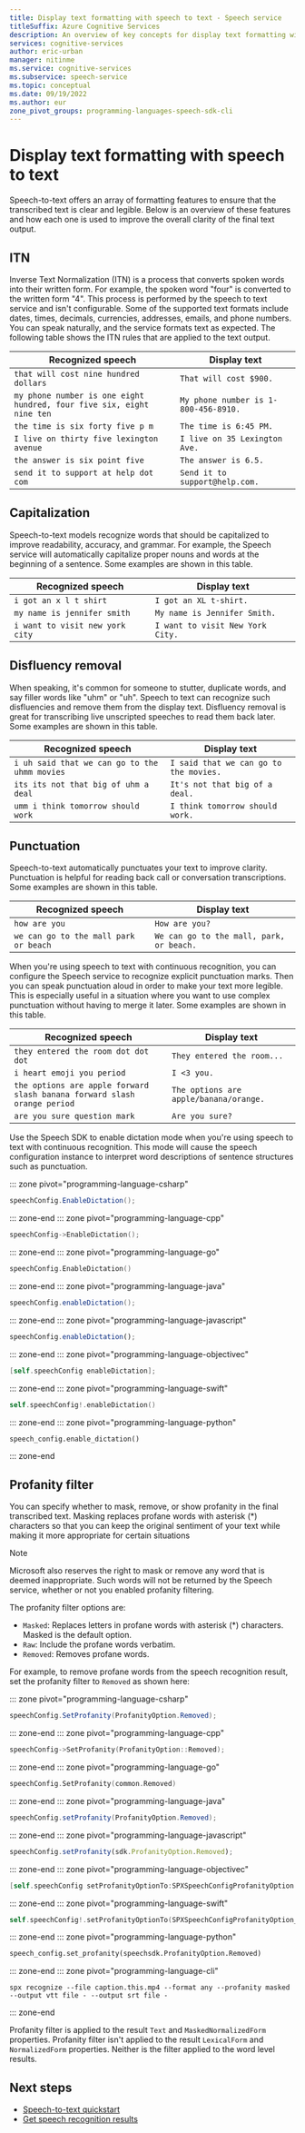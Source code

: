 ```yaml
---
title: Display text formatting with speech to text - Speech service
titleSuffix: Azure Cognitive Services
description: An overview of key concepts for display text formatting with speech to text.
services: cognitive-services
author: eric-urban
manager: nitinme
ms.service: cognitive-services
ms.subservice: speech-service
ms.topic: conceptual
ms.date: 09/19/2022
ms.author: eur
zone_pivot_groups: programming-languages-speech-sdk-cli
---
```


# Display text formatting with speech to text

Speech-to-text offers an array of formatting features to ensure that the transcribed text is clear and legible. Below is an overview of these features and how each one is used to improve the overall clarity of the final text output.

## ITN

Inverse Text Normalization (ITN) is a process that converts spoken words into their written form. For example, the spoken word "four" is converted to the written form "4". This process is performed by the speech to text service and isn't configurable. Some of the supported text formats include dates, times, decimals, currencies, addresses, emails, and phone numbers. You can speak naturally, and the service formats text as expected. The following table shows the ITN rules that are applied to the text output.

|Recognized speech|Display text|
|---|---|
|`that will cost nine hundred dollars`|`That will cost $900.`|
|`my phone number is one eight hundred, four five six, eight nine ten`|`My phone number is 1-800-456-8910.`|
|`the time is six forty five p m`|`The time is 6:45 PM.`|
|`I live on thirty five lexington avenue`|`I live on 35 Lexington Ave.`|
|`the answer is six point five`|`The answer is 6.5.`|
|`send it to support at help dot com`|`Send it to support@help.com.`|

## Capitalization

Speech-to-text models recognize words that should be capitalized to improve readability, accuracy, and grammar. For example, the Speech service will automatically capitalize proper nouns and words at the beginning of a sentence. Some examples are shown in this table.

|Recognized speech|Display text|
|---|---|
|`i got an x l t shirt`|`I got an XL t-shirt.`|
|`my name is jennifer smith`|`My name is Jennifer Smith.`|
|`i want to visit new york city`|`I want to visit New York City.`|

## Disfluency removal

When speaking, it's common for someone to stutter, duplicate words, and say filler words like "uhm" or "uh". Speech to text can recognize such disfluencies and remove them from the display text. Disfluency removal is great for transcribing live unscripted speeches to read them back later. Some examples are shown in this table.

|Recognized speech|Display text|
|---|---|
|`i uh said that we can go to the uhmm movies`|`I said that we can go to the movies.`|
|`its its not that big of uhm a deal`|`It's not that big of a deal.`|
|`umm i think tomorrow should work`|`I think tomorrow should work.`|

## Punctuation 

Speech-to-text automatically punctuates your text to improve clarity. Punctuation is helpful for reading back call or conversation transcriptions. Some examples are shown in this table.

|Recognized speech|Display text|
|---|---|
|`how are you`|`How are you?`|
|`we can go to the mall park or beach`|`We can go to the mall, park, or beach.`|

When you're using speech to text with continuous recognition, you can configure the Speech service to recognize explicit punctuation marks. Then you can speak punctuation aloud in order to make your text more legible. This is especially useful in a situation where you want to use complex punctuation without having to merge it later. Some examples are shown in this table.

|Recognized speech|Display text|
|---|---|
|`they entered the room dot dot dot`|`They entered the room...`|
|`i heart emoji you period`|`I <3 you.`|
|`the options are apple forward slash banana forward slash orange period`|`The options are apple/banana/orange.`|
|`are you sure question mark`|`Are you sure?`|

Use the Speech SDK to enable dictation mode when you're using speech to text with continuous recognition. This mode will cause the speech configuration instance to interpret word descriptions of sentence structures such as punctuation.

::: zone pivot="programming-language-csharp"
```csharp
speechConfig.EnableDictation();
```
::: zone-end
::: zone pivot="programming-language-cpp"
```cpp
speechConfig->EnableDictation();
```
::: zone-end
::: zone pivot="programming-language-go"
```go
speechConfig.EnableDictation()
```
::: zone-end
::: zone pivot="programming-language-java"
```java
speechConfig.enableDictation();
```
::: zone-end
::: zone pivot="programming-language-javascript"
```javascript
speechConfig.enableDictation();
```
::: zone-end
::: zone pivot="programming-language-objectivec"
```objective-c
[self.speechConfig enableDictation];
```
::: zone-end
::: zone pivot="programming-language-swift"
```swift
self.speechConfig!.enableDictation()
```
::: zone-end
::: zone pivot="programming-language-python"
```python
speech_config.enable_dictation()
```
::: zone-end

## Profanity filter 

You can specify whether to mask, remove, or show profanity in the final transcribed text. Masking replaces profane words with asterisk (*) characters so that you can keep the original sentiment of your text while making it more appropriate for certain situations 

> [!NOTE]
> Microsoft also reserves the right to mask or remove any word that is deemed inappropriate. Such words will not be returned by the Speech service, whether or not you enabled profanity filtering.

The profanity filter options are:
- `Masked`: Replaces letters in profane words with asterisk (*) characters. Masked is the default option.
- `Raw`: Include the profane words verbatim.
- `Removed`: Removes profane words.

For example, to remove profane words from the speech recognition result, set the profanity filter to `Removed` as shown here:

::: zone pivot="programming-language-csharp"
```csharp
speechConfig.SetProfanity(ProfanityOption.Removed);
```
::: zone-end
::: zone pivot="programming-language-cpp"
```cpp
speechConfig->SetProfanity(ProfanityOption::Removed);
```
::: zone-end
::: zone pivot="programming-language-go"
```go
speechConfig.SetProfanity(common.Removed)
```
::: zone-end
::: zone pivot="programming-language-java"
```java
speechConfig.setProfanity(ProfanityOption.Removed);
```
::: zone-end
::: zone pivot="programming-language-javascript"
```javascript
speechConfig.setProfanity(sdk.ProfanityOption.Removed);
```
::: zone-end
::: zone pivot="programming-language-objectivec"
```objective-c
[self.speechConfig setProfanityOptionTo:SPXSpeechConfigProfanityOption.SPXSpeechConfigProfanityOption_ProfanityRemoved];
```
::: zone-end
::: zone pivot="programming-language-swift"
```swift
self.speechConfig!.setProfanityOptionTo(SPXSpeechConfigProfanityOption_ProfanityRemoved)
```
::: zone-end
::: zone pivot="programming-language-python"
```python
speech_config.set_profanity(speechsdk.ProfanityOption.Removed)
```
::: zone-end
::: zone pivot="programming-language-cli"
```console
spx recognize --file caption.this.mp4 --format any --profanity masked --output vtt file - --output srt file -
```
::: zone-end

Profanity filter is applied to the result `Text` and `MaskedNormalizedForm` properties. Profanity filter isn't applied to the result `LexicalForm` and `NormalizedForm` properties. Neither is the filter applied to the word level results.


## Next steps

* [Speech-to-text quickstart](get-started-speech-to-text.md)
* [Get speech recognition results](get-speech-recognition-results.md)
